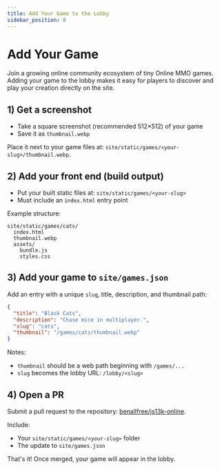 ```yaml
---
title: Add Your Game to the Lobby
sidebar_position: 8
---
```


# Add Your Game

Join a growing online community ecosystem of tiny Online MMO games. Adding your game to the lobby makes it easy for players to discover and play your creation directly on the site.

## 1) Get a screenshot

- Take a square screenshot (recommended 512×512) of your game
- Save it as `thumbnail.webp`

Place it next to your game files at: `site/static/games/<your-slug>/thumbnail.webp`.

## 2) Add your front end (build output)

- Put your built static files at: `site/static/games/<your-slug>`
- Must include an `index.html` entry point

Example structure:

```text
site/static/games/cats/
  index.html
  thumbnail.webp
  assets/
    bundle.js
    styles.css
```

## 3) Add your game to `site/games.json`

Add an entry with a unique `slug`, title, description, and thumbnail path:

```json
{
  "title": "Black Cats",
  "description": "Chase mice in multiplayer.",
  "slug": "cats",
  "thumbnail": "/games/cats/thumbnail.webp"
}
```

Notes:

- `thumbnail` should be a web path beginning with `/games/...`
- `slug` becomes the lobby URL: `/lobby/<slug>`

## 4) Open a PR

Submit a pull request to the repository: [benallfree/js13k-online](https://github.com/benallfree/js13k-online).

Include:

- Your `site/static/games/<your-slug>` folder
- The update to `site/games.json`

That's it! Once merged, your game will appear in the lobby.
